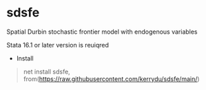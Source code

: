 # sdsfe
Spatial Durbin stochastic frontier model with endogenous variables

Stata 16.1 or later version is reuiqred 

* Install
  
> net install sdsfe, from(https://raw.githubusercontent.com/kerrydu/sdsfe/main/)
